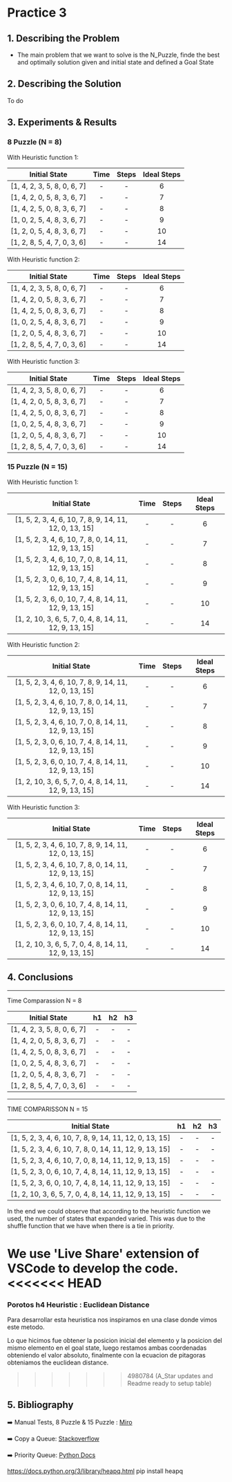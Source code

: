 # Practice 3
## 1. Describing the Problem
- The main problem that we want to solve is the N_Puzzle, finde the best and optimally solution given and initial state and defined a Goal State

## 2. Describing the Solution

To do

## 3. Experiments & Results
### 8 Puzzle (N = 8)

With Heuristic function 1:

Initial State | Time | Steps | Ideal Steps
:---: | :---: | :---: | :---:
[1, 4, 2, 3, 5, 8, 0, 6, 7] | - |  - |  6
[1, 4, 2, 0, 5, 8, 3, 6, 7] | - |  - |  7
[1, 4, 2, 5, 0, 8, 3, 6, 7] | - |  - |  8
[1, 0, 2, 5, 4, 8, 3, 6, 7] | - |  - |  9
[1, 2, 0, 5, 4, 8, 3, 6, 7] | - |  - |  10
[1, 2, 8, 5, 4, 7, 0, 3, 6] | - |  - |  14


With Heuristic function 2:

Initial State | Time | Steps | Ideal Steps
:---: | :---: | :---: | :---:
[1, 4, 2, 3, 5, 8, 0, 6, 7] | - |  - |  6
[1, 4, 2, 0, 5, 8, 3, 6, 7] | - |  - |  7
[1, 4, 2, 5, 0, 8, 3, 6, 7] | - |  - |  8
[1, 0, 2, 5, 4, 8, 3, 6, 7] | - |  - |  9
[1, 2, 0, 5, 4, 8, 3, 6, 7] | - |  - |  10
[1, 2, 8, 5, 4, 7, 0, 3, 6] | - |  - |  14


With Heuristic function 3:

Initial State | Time | Steps | Ideal Steps
:---: | :---: | :---: | :---:
[1, 4, 2, 3, 5, 8, 0, 6, 7] | - |  - |  6
[1, 4, 2, 0, 5, 8, 3, 6, 7] | - |  - |  7
[1, 4, 2, 5, 0, 8, 3, 6, 7] | - |  - |  8
[1, 0, 2, 5, 4, 8, 3, 6, 7] | - |  - |  9
[1, 2, 0, 5, 4, 8, 3, 6, 7] | - |  - |  10
[1, 2, 8, 5, 4, 7, 0, 3, 6] | - |  - |  14


### 15 Puzzle (N = 15)

With Heuristic function 1:

Initial State | Time | Steps | Ideal Steps
:---: | :---: | :---: | :---:
[1, 5, 2, 3, 4, 6, 10, 7, 8, 9, 14, 11, 12, 0, 13, 15] | - |  - |  6
[1, 5, 2, 3, 4, 6, 10, 7, 8, 0, 14, 11, 12, 9, 13, 15] | - |  - |  7
[1, 5, 2, 3, 4, 6, 10, 7, 0, 8, 14, 11, 12, 9, 13, 15] | - |  - |  8
[1, 5, 2, 3, 0, 6, 10, 7, 4, 8, 14, 11, 12, 9, 13, 15] | - |  - |  9
[1, 5, 2, 3, 6, 0, 10, 7, 4, 8, 14, 11, 12, 9, 13, 15] | - |  - |  10
[1, 2, 10, 3, 6, 5, 7, 0, 4, 8, 14, 11, 12, 9, 13, 15] | - |  - |  14


With Heuristic function 2:

Initial State | Time | Steps | Ideal Steps
:---: | :---: | :---: | :---:
[1, 5, 2, 3, 4, 6, 10, 7, 8, 9, 14, 11, 12, 0, 13, 15] | - |  - |  6
[1, 5, 2, 3, 4, 6, 10, 7, 8, 0, 14, 11, 12, 9, 13, 15] | - |  - |  7
[1, 5, 2, 3, 4, 6, 10, 7, 0, 8, 14, 11, 12, 9, 13, 15] | - |  - |  8
[1, 5, 2, 3, 0, 6, 10, 7, 4, 8, 14, 11, 12, 9, 13, 15] | - |  - |  9
[1, 5, 2, 3, 6, 0, 10, 7, 4, 8, 14, 11, 12, 9, 13, 15] | - |  - |  10
[1, 2, 10, 3, 6, 5, 7, 0, 4, 8, 14, 11, 12, 9, 13, 15] | - |  - |  14


With Heuristic function 3:

Initial State | Time | Steps | Ideal Steps
:---: | :---: | :---: | :---:
[1, 5, 2, 3, 4, 6, 10, 7, 8, 9, 14, 11, 12, 0, 13, 15] | - |  - |  6
[1, 5, 2, 3, 4, 6, 10, 7, 8, 0, 14, 11, 12, 9, 13, 15] | - |  - |  7
[1, 5, 2, 3, 4, 6, 10, 7, 0, 8, 14, 11, 12, 9, 13, 15] | - |  - |  8
[1, 5, 2, 3, 0, 6, 10, 7, 4, 8, 14, 11, 12, 9, 13, 15] | - |  - |  9
[1, 5, 2, 3, 6, 0, 10, 7, 4, 8, 14, 11, 12, 9, 13, 15] | - |  - |  10
[1, 2, 10, 3, 6, 5, 7, 0, 4, 8, 14, 11, 12, 9, 13, 15] | - |  - |  14

## 4. Conclusions
---
Time Comparassion   N = 8

Initial State |  h1  | h2 | h3 
:---: | :---: | :---: | :---:
[1, 4, 2, 3, 5, 8, 0, 6, 7] | - |  - |  -
[1, 4, 2, 0, 5, 8, 3, 6, 7] | - |  - |  -
[1, 4, 2, 5, 0, 8, 3, 6, 7] | - |  - |  -
[1, 0, 2, 5, 4, 8, 3, 6, 7] | - |  - |  -
[1, 2, 0, 5, 4, 8, 3, 6, 7] | - |  - |  -
[1, 2, 8, 5, 4, 7, 0, 3, 6] | - |  - |  -


---

TIME COMPARISSON   N = 15


Initial State |  h1  | h2 | h3 
:---: | :---: | :---: | :---:
[1, 5, 2, 3, 4, 6, 10, 7, 8, 9, 14, 11, 12, 0, 13, 15] | - |  - | -
[1, 5, 2, 3, 4, 6, 10, 7, 8, 0, 14, 11, 12, 9, 13, 15] | - |  - |  -
[1, 5, 2, 3, 4, 6, 10, 7, 0, 8, 14, 11, 12, 9, 13, 15] | - |  - |  -
[1, 5, 2, 3, 0, 6, 10, 7, 4, 8, 14, 11, 12, 9, 13, 15] | - |  - |  -
[1, 5, 2, 3, 6, 0, 10, 7, 4, 8, 14, 11, 12, 9, 13, 15] | - |  - |  -
[1, 2, 10, 3, 6, 5, 7, 0, 4, 8, 14, 11, 12, 9, 13, 15] | - |  - |  -

In the end we could observe that according to the heuristic function we used, the number of states that expanded varied. This was due to the shuffle function that we have when there is a tie in priority. 

We use 'Live Share' extension of VSCode to develop the code.
<<<<<<< HEAD
=======

### Porotos h4 Heuristic : Euclidean Distance

Para desarrollar esta heuristica nos inspiramos en una clase donde vimos este metodo.

Lo que hicimos fue obtener la posicion inicial del elemento y la posicion del mismo elemento en el goal state, luego restamos ambas coordenadas obteniendo el valor absoluto, finalmente con la ecuacion de pitagoras obteniamos the euclidean distance. 
>>>>>>> 4980784 (A_Star updates and Readme ready to setup table)
## 5. Bibliography

➡️  Manual Tests, 8 Puzzle & 15 Puzzle : [Miro][miro]

➡️  Copy a Queue: [Stackoverflow][copy_queue]

➡️  Priority Queue: [Python Docs][priority_queue]


[miro]: https://miro.com/welcomeonboard/YWcxVk5zcnNsRTVPOFlsaVZlTnhCdzU1MjNzU3VMbnJHOFdadndBOVV6TVBwY29GOXNZbjg5QndkNTc3OTZnc3wzMDc0NDU3MzQ5MzA5MzU1OTMx

[copy_queue]: https://stackoverflow.com/questions/32488533/how-to-clone-a-queue-in-python

[priority_queue]: https://docs.python.org/3/library/asyncio-queue.html
https://docs.python.org/3/library/heapq.html
pip install heapq